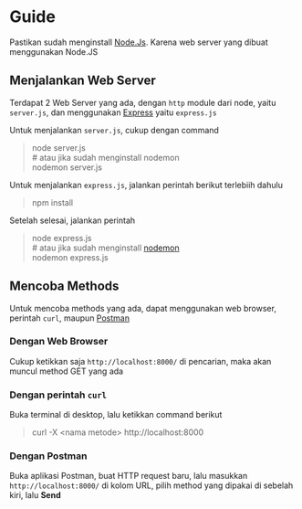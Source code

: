 # Guide
Pastikan sudah menginstall [Node.Js](https://nodejs.org/en/). Karena web server yang dibuat menggunakan Node.JS

## Menjalankan Web Server
Terdapat 2 Web Server yang ada, dengan `http` module dari node, yaitu `server.js`, dan menggunakan [Express](https://expressjs.com/) yaitu `express.js`

Untuk menjalankan `server.js`, cukup dengan command
> node server.js \
> \# atau jika sudah menginstall nodemon\
> nodemon server.js  

Untuk menjalankan `express.js`, jalankan perintah berikut terlebiih dahulu
> npm install

Setelah selesai, jalankan perintah
> node express.js \
> \# atau jika sudah menginstall [nodemon](https://npmjs.com/package/nodemon)\
> nodemon express.js

## Mencoba Methods
Untuk mencoba methods yang ada, dapat menggunakan web browser, perintah `curl`, maupun [Postman](https://www.postman.com/downloads/)

### Dengan Web Browser
Cukup ketikkan saja `http://localhost:8000/` di pencarian, maka akan muncul method GET yang ada

### Dengan perintah `curl`
Buka terminal di desktop, lalu ketikkan command berikut
> curl -X \<nama metode\> http://localhost:8000

### Dengan Postman
Buka aplikasi Postman, buat HTTP request baru, lalu masukkan `http://localhost:8000/` di kolom URL, pilih method yang dipakai di sebelah kiri, lalu **Send**